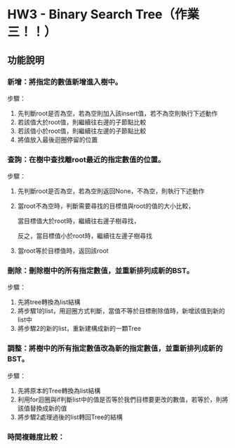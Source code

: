 # HW3 - Binary Search Tree（作業三！！）

## 功能說明
### 新增：將指定的數值新增進入樹中。
步驟：
1. 先判斷root是否為空，若為空則加入該insert值，若不為空則執行下述動作
2. 若該值大於root值，則繼續往右邊的子節點比較
3. 若該值小於root值，則繼續往左邊的子節點比較
4. 將值放入最後迴圈停留的位置

### 查詢：在樹中查找離root最近的指定數值的位置。
步驟：
1. 先判斷root是否為空，若為空則返回None，不為空，則執行下述動作
2. 當root不為空時，判斷需要尋找的目標值與root的值的大小比較，
   
   當目標值大於root時，繼續往右邊子樹尋找，
   
   反之，當目標值小於root時，繼續往左邊子樹尋找
3. 當root等於目標值時，返回該root

### 刪除：刪除樹中的所有指定數值，並重新排列成新的BST。
步驟：
1. 先將tree轉換為list結構
2. 將步驟1的list，用迴圈方式判斷，當值不等於目標刪除值時，新增該值到新的list中
3. 將步驟2的新的list，重新建構成新的一顆Tree

### 調整：將樹中的所有指定數值改為新的指定數值，並重新排列成新的BST。
步驟：
1. 先將原本的Tree轉換為list結構
2. 利用for迴圈與if判斷list中的值是否等於我們目標要更改的數值，若等於，則將該值替換成新的值
3. 將步驟2處理過後的list轉回Tree的結構

### 時間複雜度比較：
